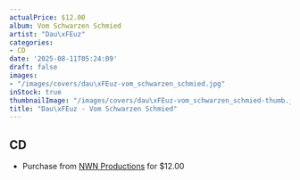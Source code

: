 ```yaml
---
actualPrice: $12.00
album: Vom Schwarzen Schmied
artist: "Dau\xFEuz"
categories:
- CD
date: '2025-08-11T05:24:09'
draft: false
images:
- "/images/covers/dau\xFEuz-vom_schwarzen_schmied.jpg"
inStock: true
thumbnailImage: "/images/covers/dau\xFEuz-vom_schwarzen_schmied-thumb.jpg"
title: "Dau\xFEuz - Vom Schwarzen Schmied"
---
```


## CD
* Purchase from [NWN Productions](http://shop.nwnprod.com/index.php?route=product/product&path=93&product_id=60612&sort=pd.name&order=ASC) for $12.00
